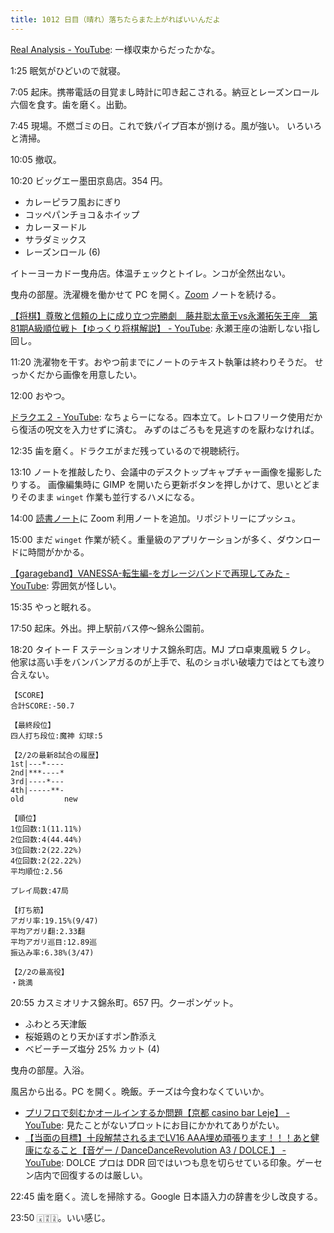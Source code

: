 ```yaml
---
title: 1012 日目（晴れ）落ちたらまた上がればいいんだよ
---
```


[Real Analysis - YouTube](https://www.youtube.com/playlist?list=PLBh2i93oe2quABbNq4I_-hyjhW8eOdgrO):
一様収束からだったかな。

1:25 眠気がひどいので就寝。

7:05 起床。携帯電話の目覚まし時計に叩き起こされる。納豆とレーズンロール六個を食す。歯を磨く。出勤。

7:45 現場。不燃ゴミの日。これで鉄パイプ百本が捌ける。風が強い。
いろいろと清掃。

10:05 撤収。

10:20 ビッグエー墨田京島店。354 円。

* カレーピラフ風おにぎり
* コッペパンチョコ＆ホイップ
* カレーヌードル
* サラダミックス
* レーズンロール (6)

イトーヨーカドー曳舟店。体温チェックとトイレ。ンコが全然出ない。

曳舟の部屋。洗濯機を働かせて PC を開く。[Zoom] ノートを続ける。

[【将棋】尊敬と信頼の上に成り立つ完勝劇　藤井聡太竜王vs永瀬拓矢王座　第81期A級順位戦ト【ゆっくり将棋解説】 - YouTube](https://www.youtube.com/watch?v=Y6DxL6wwb2A):
永瀬王座の油断しない指し回し。

11:20 洗濯物を干す。おやつ前までにノートのテキスト執筆は終わりそうだ。
せっかくだから画像を用意したい。

12:00 おやつ。

[ドラクエ２ - YouTube](https://www.youtube.com/playlist?list=PL23JaGmZ1-Ae4jPfPGq2n7tT5zfOoM1Jy):
なちょらーになる。四本立て。レトロフリーク使用だから復活の呪文を入力せずに済む。
みずのはごろもを見逃すのを厭わなければ。

12:35 歯を磨く。ドラクエがまだ残っているので視聴続行。

13:10 ノートを推敲したり、会議中のデスクトップキャプチャー画像を撮影したりする。
画像編集時に GIMP を開いたら更新ボタンを押しかけて、思いとどまりそのまま `winget` 作業も並行するハメになる。

14:00 [読書ノート][note]に Zoom 利用ノートを追加。リポジトリーにプッシュ。

15:00 まだ `winget` 作業が続く。重量級のアプリケーションが多く、ダウンロードに時間がかかる。

[【garageband】VANESSA-転生編-をガレージバンドで再現してみた - YouTube](https://www.youtube.com/watch?v=mh3eyoEf4j4):
雰囲気が怪しい。

15:35 やっと眠れる。

17:50 起床。外出。押上駅前バス停～錦糸公園前。

18:20 タイトー F ステーションオリナス錦糸町店。MJ プロ卓東風戦 5 クレ。
他家は高い手をバンバンアガるのが上手で、私のショボい破壊力ではとても渡り合えない。

```text
【SCORE】
合計SCORE:-50.7

【最終段位】
四人打ち段位:魔神 幻球:5

【2/2の最新8試合の履歴】
1st|---*----
2nd|***----*
3rd|----*---
4th|-----**-
old         new

【順位】
1位回数:1(11.11%)
2位回数:4(44.44%)
3位回数:2(22.22%)
4位回数:2(22.22%)
平均順位:2.56

プレイ局数:47局

【打ち筋】
アガリ率:19.15%(9/47)
平均アガリ翻:2.33翻
平均アガリ巡目:12.89巡
振込み率:6.38%(3/47)

【2/2の最高役】
・跳満
```

20:55 カスミオリナス錦糸町。657 円。クーポンゲット。

* ふわとろ天津飯
* 桜姫鶏のとり天かぼすポン酢添え
* ベビーチーズ塩分 25% カット (4)

曳舟の部屋。入浴。

風呂から出る。PC を開く。晩飯。チーズは今食わなくていいか。

* [プリフロで刻むかオールインするか問題【京都 casino bar Leje】 - YouTube](https://www.youtube.com/watch?v=JlDchXXaXBk):
  見たことがないプロットにお目にかかれてありがたい。
* [【当面の目標】十段解禁されるまでLV16 AAA埋め頑張ります！！！あと健康になること【音ゲー / DanceDanceRevolution A3 / DOLCE.】 - YouTube](https://www.youtube.com/watch?v=3emehYqoii4):
  DOLCE プロは DDR 回ではいつも息を切らせている印象。ゲーセン店内で回復するのは厳しい。

22:45 歯を磨く。流しを掃除する。Google 日本語入力の辞書を少し改良する。

23:50 🀇🀊🀍。いい感じ。

[note]: https://showa-yojyo.github.io/notebook/
[Zoom]: https://zoom.us/
